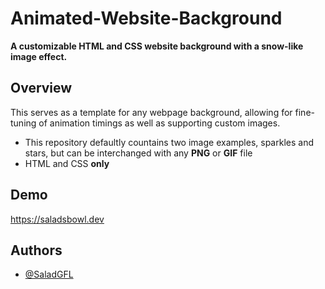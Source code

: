 # Animated-Website-Background
**A customizable HTML and CSS website background with a snow-like image effect.**


## Overview
This serves as a template for any webpage background, allowing for fine-tuning of animation timings as well as supporting custom images.
- This repository defaultly countains two image examples, sparkles and stars, but can be interchanged with any **PNG** or **GIF** file
- HTML and CSS **only**


## Demo

https://saladsbowl.dev


## Authors

- [@SaladGFL](https://www.github.com/SaladGFL)

